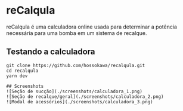 # reCalqula
reCalqula é uma calculadora online usada para determinar a potência necessária para uma bomba em um sistema de recalque.
## Testando a calculadora
```
git clone https://github.com/hossokawa/recalqula.git
cd recalqula
yarn dev
```
```
## Screenshots
![Seção de sucção](./screenshots/calculadora_1.png)
![Seção de recalque/geral](./screenshots/calculadora_2.png)
![Modal de acessórios](./screenshots/calculadora_3.png)

